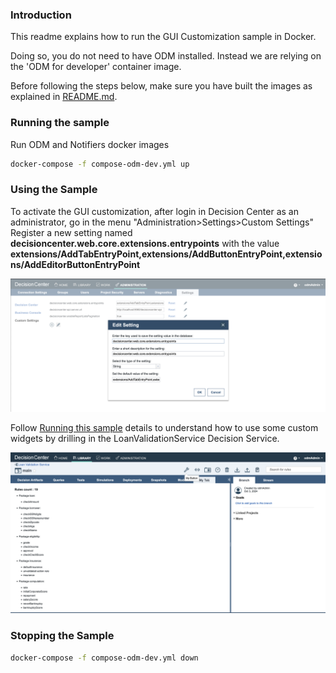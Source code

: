
### Introduction

This readme explains how to run the GUI Customization sample in Docker.

Doing so, you do not need to have ODM installed. Instead we are relying on the 'ODM for developer' container image.

Before following the steps below, make sure you have built the images as explained in [README.md](README.md).

### Running the sample 

   Run ODM and Notifiers  docker images
   ```bash
   docker-compose -f compose-odm-dev.yml up
   ```

###  Using the Sample

To activate the GUI customization, after login in Decision Center as an administrator, go in the menu "Administration>Settings>Custom Settings"
Register a new setting named **decisioncenter.web.core.extensions.entrypoints** with the value **extensions/AddTabEntryPoint,extensions/AddButtonEntryPoint,extensions/AddEditorButtonEntryPoint**

![Custom Settings](images/custom_settings.png)

Follow [Running this sample](https://www.ibm.com/docs/en/odm/9.0.0?topic=customization-gui-sample-details#descriptiveTopic1297785707571__rssamples.uss_rs_smp_tsauthoring.1028561__title__1) details to understand how to use some custom widgets by drilling in the LoanValidationService Decision Service.

![Business Console Custom GUI](images/custom_gui.png)

### Stopping the Sample

```bash
docker-compose -f compose-odm-dev.yml down
```




